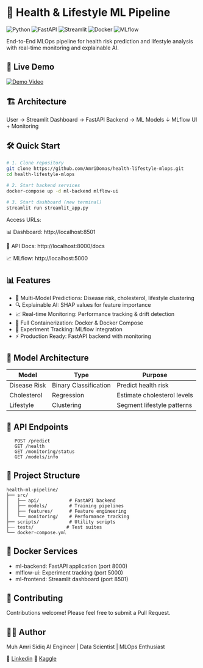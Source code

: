 # 🏥 Health & Lifestyle ML Pipeline

![Python](https://img.shields.io/badge/python-3.10-blue)
![FastAPI](https://img.shields.io/badge/FastAPI-0.104-green)
![Streamlit](https://img.shields.io/badge/Streamlit-1.28-red)
![Docker](https://img.shields.io/badge/Docker-Enabled-blue)
![MLflow](https://img.shields.io/badge/MLflow-Tracking-orange)

End-to-End MLOps pipeline for health risk prediction and lifestyle analysis with real-time monitoring and explainable AI.

## 🚀 Live Demo

[![Demo Video](https://img.shields.io/badge/Watch-Demo-red)](https://linkedin.com/your-post)

## 🏗️ Architecture
User → Streamlit Dashboard → FastAPI Backend → ML Models
↓
MLflow UI + Monitoring


## 🛠️ Quick Start

```bash
# 1. Clone repository
git clone https://github.com/AmriDomas/health-lifestyle-mlops.git
cd health-lifestyle-mlops

# 2. Start backend services
docker-compose up -d ml-backend mlflow-ui

# 3. Start dashboard (new terminal)
streamlit run streamlit_app.py
```

Access URLs:

📊 Dashboard: http://localhost:8501

🔧 API Docs: http://localhost:8000/docs

📈 MLflow: http://localhost:5000

## 📊 Features
   - 🎯 Multi-Model Predictions: Disease risk, cholesterol, lifestyle clustering
   - 🔍 Explainable AI: SHAP values for feature importance
   - 📈 Real-time Monitoring: Performance tracking & drift detection
   - 🐳 Full Containerization: Docker & Docker Compose
   - 🔄 Experiment Tracking: MLflow integration
   - ⚡ Production Ready: FastAPI backend with monitoring

## 🎯 Model Architecture

| Model          | Type                  | Purpose                          |
|----------------|-----------------------|----------------------------------|
| Disease Risk   | Binary Classification | Predict health risk              |
| Cholesterol    | Regression            | Estimate cholesterol levels      |
| Lifestyle      | Clustering            | Segment lifestyle patterns       |

## 🔧 API Endpoints

```http
   POST /predict
   GET /health
   GET /monitoring/status
   GET /models/info
```
## 📁 Project Structure
```text
health-ml-pipeline/
├── src/
│   ├── api/           # FastAPI backend
│   ├── models/        # Training pipelines
│   ├── features/      # Feature engineering
│   └── monitoring/    # Performance tracking
├── scripts/           # Utility scripts
├── tests/            # Test suites
└── docker-compose.yml
```
## 🐳 Docker Services
  - ml-backend: FastAPI application (port 8000)
  - mlflow-ui: Experiment tracking (port 5000)
  - ml-frontend: Streamlit dashboard (port 8501)

## 🤝 Contributing
Contributions welcome! Please feel free to submit a Pull Request.

## 👨‍💻 Author

Muh Amri Sidiq
AI Engineer | Data Scientist | MLOps Enthusiast

🔗 [Linkedin](http://linkedin.com/in/muh-amri-sidiq)
🔗 [Kaggle](https://www.kaggle.com/amri11)

